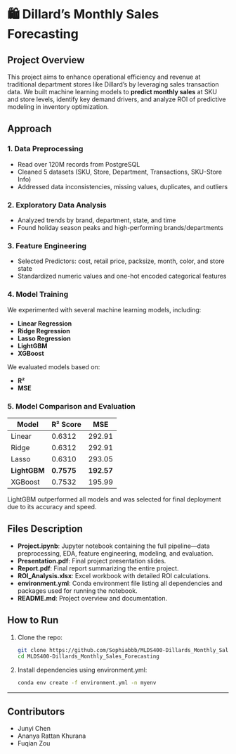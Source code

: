 # 🛍️ Dillard’s Monthly Sales Forecasting

## Project Overview

This project aims to enhance operational efficiency and revenue at traditional department stores like Dillard’s by leveraging sales transaction data. We built machine learning models to **predict monthly sales** at SKU and store levels, identify key demand drivers, and analyze ROI of predictive modeling in inventory optimization.

## Approach

### 1. Data Preprocessing
- Read over 120M records from PostgreSQL
- Cleaned 5 datasets (SKU, Store, Department, Transactions, SKU-Store Info)
- Addressed data inconsistencies, missing values, duplicates, and outliers

### 2. Exploratory Data Analysis
- Analyzed trends by brand, department, state, and time
- Found holiday season peaks and high-performing brands/departments

### 3. Feature Engineering
- Selected Predictors: cost, retail price, packsize, month, color, and store state
- Standardized numeric values and one-hot encoded categorical features

### 4. Model Training
We experimented with several machine learning models, including:
- **Linear Regression**
- **Ridge Regression**
- **Lasso Regression**
- **LightGBM**
- **XGBoost**

We evaluated models based on:
- **R²**
- **MSE**

### 5. Model Comparison and Evaluation

| Model           | R² Score | MSE     |
|----------------|----------|---------|
| Linear          | 0.6312   | 292.91  |
| Ridge           | 0.6312   | 292.91  |
| Lasso           | 0.6310   | 293.05  |
| **LightGBM**    | **0.7575** | **192.57** |
| XGBoost         | 0.7532   | 195.99  |

LightGBM outperformed all models and was selected for final deployment due to its accuracy and speed.


## Files Description
- **Project.ipynb**: Jupyter notebook containing the full pipeline—data preprocessing, EDA, feature engineering, modeling, and evaluation.
- **Presentation.pdf**: Final project presentation slides.
- **Report.pdf**: Final report summarizing the entire project.
- **ROI_Analysis.xlsx**: Excel workbook with detailed ROI calculations.
- **environment.yml**: Conda environment file listing all dependencies and packages used for running the notebook.
- **README.md**: Project overview and documentation.

## How to Run

1. Clone the repo:
   ```bash
   git clone https://github.com/Sophiabbb/MLDS400-Dillards_Monthly_Sales_Forecasting.git
   cd MLDS400-Dillards_Monthly_Sales_Forecasting
   ```

2. Install dependencies using environment.yml: 
    ```bash
    conda env create -f environment.yml -n myenv
    ```

---

## Contributors
- Junyi Chen
- Ananya Rattan Khurana
- Fuqian Zou  
